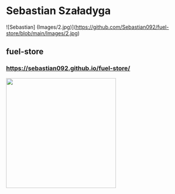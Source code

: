 # Sebastian Szaładyga

![Sebastian] (Images/2.jpg)](https://github.com/Sebastian092/fuel-store/blob/main/Images/2.jpg)

## fuel-store

### https://sebastian092.github.io/fuel-store/
<img src=".https://github.com/Sebastian092/fuel-store/blob/main/Images/2.jpg" width= 300 height =300>
